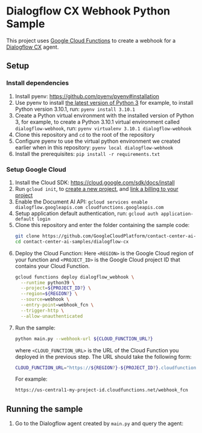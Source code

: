 <!-- 
Copyright 2022 Google LLC

Licensed under the Apache License, Version 2.0 (the "License");
you may not use this file except in compliance with the License.
You may obtain a copy of the License at

     http://www.apache.org/licenses/LICENSE-2.0

Unless required by applicable law or agreed to in writing, software
distributed under the License is distributed on an "AS IS" BASIS,
WITHOUT WARRANTIES OR CONDITIONS OF ANY KIND, either express or implied.
See the License for the specific language governing permissions and
limitations under the License. 
-->

# Dialogflow CX Webhook Python Sample

This project uses [Google Cloud Functions](https://cloud.google.com/functions)
to create a webhook for a
[Dialogflow CX](https://cloud.google.com/dialogflow/cx/docs) agent.

## Setup

### Install dependencies

1. Install pyenv: <https://github.com/pyenv/pyenv#installation>
1. Use pyenv to install
    [the latest version of Python 3](https://www.python.org/downloads/) for
    example, to install Python version 3.10.1, run: `pyenv install 3.10.1`
1. Create a Python virtual environment with the installed version of Python 3,
    for example, to create a Python 3.10.1 virtual environment called
    `dialogflow-webhook`, run: `pyenv virtualenv 3.10.1 dialogflow-webhook`
1. Clone this repository and `cd` to the root of the repository
1. Configure pyenv to use the virtual python environment we created earlier when
    in this repository: `pyenv local dialogflow-webhook`
1. Install the prerequisites: `pip install -r requirements.txt`

### Setup Google Cloud

1. Install the Cloud SDK: <https://cloud.google.com/sdk/docs/install>
1. Run `gcloud init`, to
    [create a new project](https://cloud.google.com/resource-manager/docs/creating-managing-projects#creating_a_project),
    and
    [link a billing to your project](https://cloud.google.com/sdk/gcloud/reference/billing)
1. Enable the Document AI API: `gcloud services enable
   dialogflow.googleapis.com cloudfunctions.googleapis.com`
1. Setup application default authentication, run: `gcloud auth
   application-default login`
1. Clone this repository and enter the folder containing the sample code:
   ```bash
   git clone https://github.com/GoogleCloudPlatform/contact-center-ai-samples.git
   cd contact-center-ai-samples/dialogflow-cx
   ```
1. Deploy the Cloud Function:
   Here `<REGION>` is the Google Cloud region of your function and
   `<PROJECT_ID>` is the Google Cloud project ID that contains your Cloud
   Function.
   ```bash
   gcloud functions deploy dialogflow_webhook \
     --runtime python39 \
     --project=${PROJECT_ID?} \
     --region=${REGION?} \
     --source=webhook \
     --entry-point=webhook_fcn \
     --trigger-http \
     --allow-unauthenticated
   ```
1. Run the sample:
   ```bash
   python main.py --webhook-url ${CLOUD_FUNCTION_URL?}
   ```
   where `<CLOUD_FUNCTION_URL>` is the URL of the Cloud Function you deployed
   in the previous step. The URL should take the following form:
   ```bash
   CLOUD_FUNCTION_URL="https://${REGION?}-${PROJECT_ID?}.cloudfunctions.net/webhook_fcn"
   ```
   For example:
   ```bash
   https://us-central1-my-project-id.cloudfunctions.net/webhook_fcn
   ```

## Running the sample

1. Go to the Dialogflow agent created by `main.py` and query the agent:
